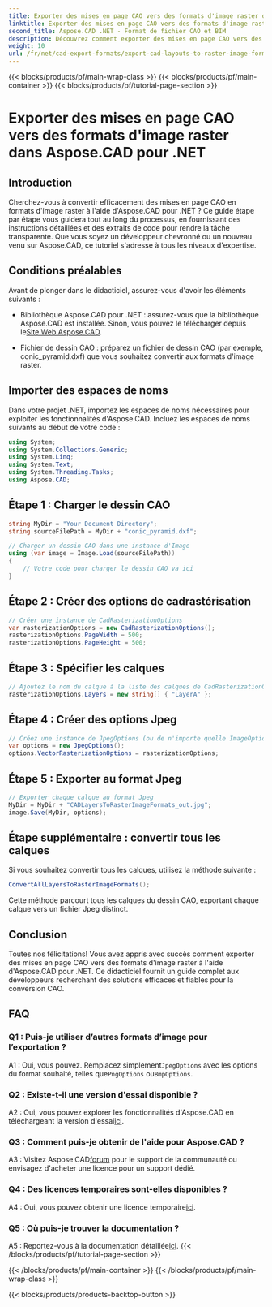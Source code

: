 ```yaml
---
title: Exporter des mises en page CAO vers des formats d'image raster dans Aspose.CAD pour .NET
linktitle: Exporter des mises en page CAO vers des formats d'image raster
second_title: Aspose.CAD .NET - Format de fichier CAO et BIM
description: Découvrez comment exporter des mises en page CAO vers des images raster à l'aide d'Aspose.CAD pour .NET. Suivez notre guide étape par étape pour une conversion transparente.
weight: 10
url: /fr/net/cad-export-formats/export-cad-layouts-to-raster-image-formats/
---
```


{{< blocks/products/pf/main-wrap-class >}}
{{< blocks/products/pf/main-container >}}
{{< blocks/products/pf/tutorial-page-section >}}

# Exporter des mises en page CAO vers des formats d'image raster dans Aspose.CAD pour .NET

## Introduction

Cherchez-vous à convertir efficacement des mises en page CAO en formats d'image raster à l'aide d'Aspose.CAD pour .NET ? Ce guide étape par étape vous guidera tout au long du processus, en fournissant des instructions détaillées et des extraits de code pour rendre la tâche transparente. Que vous soyez un développeur chevronné ou un nouveau venu sur Aspose.CAD, ce tutoriel s'adresse à tous les niveaux d'expertise.

## Conditions préalables

Avant de plonger dans le didacticiel, assurez-vous d'avoir les éléments suivants :

- Bibliothèque Aspose.CAD pour .NET : assurez-vous que la bibliothèque Aspose.CAD est installée. Sinon, vous pouvez le télécharger depuis le[Site Web Aspose.CAD](https://releases.aspose.com/cad/net/).

- Fichier de dessin CAO : préparez un fichier de dessin CAO (par exemple, conic_pyramid.dxf) que vous souhaitez convertir aux formats d'image raster.

## Importer des espaces de noms

Dans votre projet .NET, importez les espaces de noms nécessaires pour exploiter les fonctionnalités d'Aspose.CAD. Incluez les espaces de noms suivants au début de votre code :

```csharp
using System;
using System.Collections.Generic;
using System.Linq;
using System.Text;
using System.Threading.Tasks;
using Aspose.CAD;
```

## Étape 1 : Charger le dessin CAO

```csharp
string MyDir = "Your Document Directory";
string sourceFilePath = MyDir + "conic_pyramid.dxf";

// Charger un dessin CAO dans une instance d'Image
using (var image = Image.Load(sourceFilePath))
{
    // Votre code pour charger le dessin CAO va ici
}
```

## Étape 2 : Créer des options de cadrastérisation

```csharp
// Créer une instance de CadRasterizationOptions
var rasterizationOptions = new CadRasterizationOptions();
rasterizationOptions.PageWidth = 500;
rasterizationOptions.PageHeight = 500;
```

## Étape 3 : Spécifier les calques

```csharp
// Ajoutez le nom du calque à la liste des calques de CadRasterizationOptions
rasterizationOptions.Layers = new string[] { "LayerA" };
```

## Étape 4 : Créer des options Jpeg

```csharp
// Créez une instance de JpegOptions (ou de n'importe quelle ImageOptions pour les formats raster)
var options = new JpegOptions();
options.VectorRasterizationOptions = rasterizationOptions;
```

## Étape 5 : Exporter au format Jpeg

```csharp
// Exporter chaque calque au format Jpeg
MyDir = MyDir + "CADLayersToRasterImageFormats_out.jpg";
image.Save(MyDir, options);
```

## Étape supplémentaire : convertir tous les calques

Si vous souhaitez convertir tous les calques, utilisez la méthode suivante :

```csharp
ConvertAllLayersToRasterImageFormats();
```

Cette méthode parcourt tous les calques du dessin CAO, exportant chaque calque vers un fichier Jpeg distinct.

## Conclusion

Toutes nos félicitations! Vous avez appris avec succès comment exporter des mises en page CAO vers des formats d'image raster à l'aide d'Aspose.CAD pour .NET. Ce didacticiel fournit un guide complet aux développeurs recherchant des solutions efficaces et fiables pour la conversion CAO.

## FAQ

### Q1 : Puis-je utiliser d’autres formats d’image pour l’exportation ?

 A1 : Oui, vous pouvez. Remplacez simplement`JpegOptions` avec les options du format souhaité, telles que`PngOptions` ou`BmpOptions`.

### Q2 : Existe-t-il une version d'essai disponible ?

 A2 : Oui, vous pouvez explorer les fonctionnalités d'Aspose.CAD en téléchargeant la version d'essai[ici](https://releases.aspose.com/).

### Q3 : Comment puis-je obtenir de l'aide pour Aspose.CAD ?

 A3 : Visitez Aspose.CAD[forum](https://forum.aspose.com/c/cad/19) pour le support de la communauté ou envisagez d'acheter une licence pour un support dédié.

### Q4 : Des licences temporaires sont-elles disponibles ?

 A4 : Oui, vous pouvez obtenir une licence temporaire[ici](https://purchase.aspose.com/temporary-license/).

### Q5 : Où puis-je trouver la documentation ?

 A5 : Reportez-vous à la documentation détaillée[ici](https://reference.aspose.com/cad/net/).
{{< /blocks/products/pf/tutorial-page-section >}}

{{< /blocks/products/pf/main-container >}}
{{< /blocks/products/pf/main-wrap-class >}}

{{< blocks/products/products-backtop-button >}}
